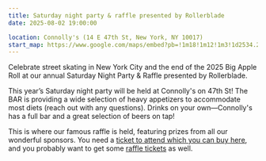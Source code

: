 ```yaml
---
title: Saturday night party & raffle presented by Rollerblade
date: 2025-08-02 19:00:00

location: Connolly's (14 E 47th St, New York, NY 10017)
start_map: https://www.google.com/maps/embed?pb=!1m18!1m12!1m3!1d2534.298461816571!2d-73.97774489999999!3d40.756108499999996!2m3!1f0!2f0!3f0!3m2!1i1024!2i768!4f13.1!3m3!1m2!1s0x89c258fd6f699c5b%3A0x87b7ce8e420d2afe!2sConnolly&#39;s!5e1!3m2!1sen!2sus!4v1754076656496!5m2!1sen!2sus
---
```


Celebrate street skating in New York City and the end of the 2025 Big Apple Roll at our annual Saturday Night Party & Raffle presented by Rollerblade.

This year’s Saturday night party will be held at Connolly's on 47th St! The BAR is providing a wide selection of heavy appetizers to accommodate most diets (reach out with any questions). Drinks on your own—Connolly's has a full bar and a great selection of beers on tap!

This is where our famous raffle is held, featuring prizes from all our wonderful sponsors. You need a [ticket to attend which you can buy here](/shop/saturday-party-ticket/), and you probably want to get some [raffle tickets](/shop/raffle-ticket/) as well.
